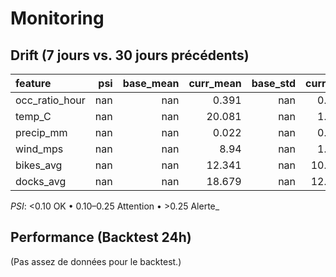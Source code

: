 # Monitoring

## Drift (7 jours vs. 30 jours précédents)
| feature        |   psi |   base_mean |   curr_mean |   base_std |   curr_std |   n_base |   n_curr | psi_flag   |
|:---------------|------:|------------:|------------:|-----------:|-----------:|---------:|---------:|:-----------|
| occ_ratio_hour |   nan |         nan |       0.391 |        nan |      0.292 |        0 |    19720 | n/a        |
| temp_C         |   nan |         nan |      20.081 |        nan |      1.837 |        0 |    19720 | n/a        |
| precip_mm      |   nan |         nan |       0.022 |        nan |      0.057 |        0 |    19720 | n/a        |
| wind_mps       |   nan |         nan |       8.94  |        nan |      1.477 |        0 |    19720 | n/a        |
| bikes_avg      |   nan |         nan |      12.341 |        nan |     10.775 |        0 |    19720 | n/a        |
| docks_avg      |   nan |         nan |      18.679 |        nan |     12.579 |        0 |    19720 | n/a        |

_PSI_: <0.10 OK • 0.10–0.25 Attention • >0.25 Alerte_

## Performance (Backtest 24h)
(Pas assez de données pour le backtest.)

